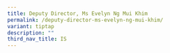 ```yaml
---
title: Deputy Director, Ms Evelyn Ng Mui Khim
permalink: /deputy-director-ms-evelyn-ng-mui-khim/
variant: tiptap
description: ""
third_nav_title: IS
---
```

<p></p>